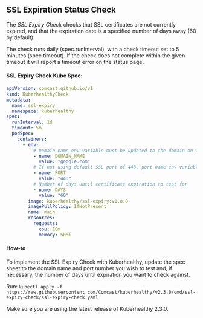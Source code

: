 ## SSL Expiration Status Check

The *SSL Expiry Check* checks that SSL certificates are not currently expired, and that the expiration date is a specified number of days away (60 by default).

The check runs daily (spec.runInterval), with a check timeout set to 5 minutes (spec.timeout). If the check
does not complete within the given timeout it will report a timeout error on the status page.

#### SSL Expiry Check Kube Spec:
```yaml
apiVersion: comcast.github.io/v1
kind: KuberhealthyCheck
metadata:
  name: ssl-expiry
  namespace: kuberhealthy
spec:
  runInterval: 1d
  timeout: 5m
  podSpec:
    containers:
      - env:
          # Domain name env variable must be updated to the domain on which you wish to check the SSL for
          - name: DOMAIN_NAME
            value: "google.com"
          # If not using default SSL port of 443, port name env variable must be updated  
          - name: PORT
            value: "443"
          # Number of days until certificate expiration to test for  
          - name: DAYS
            value: "60"
        image: kuberhealthy/ssl-expiry:v1.0.0
        imagePullPolicy: IfNotPresent
        name: main
        resources:
          requests:
            cpu: 10m
            memory: 50Mi
```

#### How-to

To implement the SSL Expiry Check with Kuberhealthy, update the spec sheet to the domain name and port number you wish to test and, if necessary, the number of days until expiration you want to check against.

Run:
`kubectl apply -f https://raw.githubusercontent.com/Comcast/kuberhealthy/v2.3.0/cmd/ssl-expiry-check/ssl-expiry-check.yaml`

 Make sure you are using the latest release of Kuberhealthy 2.3.0.
